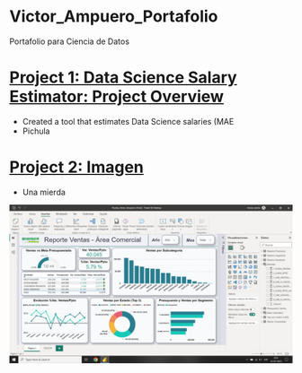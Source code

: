 # Victor_Ampuero_Portafolio
Portafolio para Ciencia de Datos

# [Project 1: Data Science Salary Estimator: Project Overview](https://github.com/PlayingNumbers/ds_salary_proj)
* Created a tool that estimates Data Science salaries (MAE 
* Pichula

# [Project 2: Imagen](https://github.com/PlayingNumbers/ball_image_classifier)

* Una mierda

![](/images/Dashboard%20Power%20BI.jpeg)
